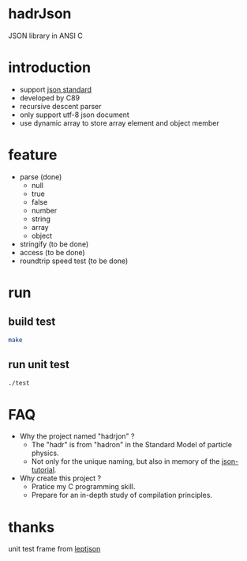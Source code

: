 # hadrJson
JSON library in ANSI C

# introduction
- support [json standard](https://www.json.org/json-en.html)
- developed by C89
- recursive descent parser
- only support utf-8 json document
- use dynamic array to store array element and object member

# feature
- parse (done)
    - null
    - true
    - false
    - number
    - string
    - array
    - object
- stringify (to be done)
- access (to be done)
- roundtrip speed test (to be done)

# run
## build test
~~~bash
make
~~~

## run unit test
~~~bash
./test
~~~

# FAQ
- Why the project named "hadrjon" ?
    - The "hadr" is from "hadron" in the Standard Model of particle physics. 
    - Not only for the unique naming, but also in memory of the [json-tutorial](https://github.com/miloyip/json-tutorial).
- Why create this project ?
    - Pratice my C programming skill.
    - Prepare for an in-depth study of compilation principles.

# thanks
unit test frame from [leptjson](https://github.com/miloyip/json-tutorial/blob/master/tutorial08/test.c)